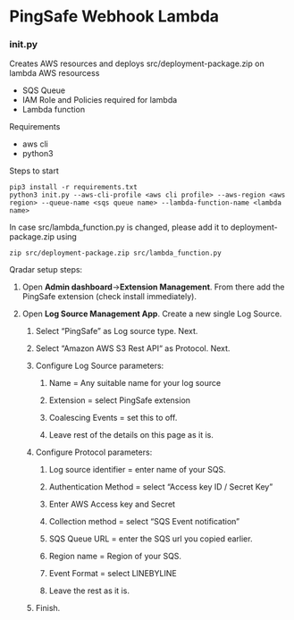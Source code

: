 # PingSafe Webhook Lambda

### init.py
Creates AWS resources and deploys src/deployment-package.zip on lambda
AWS resourcess
- SQS Queue
- IAM Role and Policies required for lambda
- Lambda function 

Requirements
- aws cli
- python3

Steps to start
```shell
pip3 install -r requirements.txt
python3 init.py --aws-cli-profile <aws cli profile> --aws-region <aws region> --queue-name <sqs queue name> --lambda-function-name <lambda name>
```

In case src/lambda_function.py is changed, please add it to deployment-package.zip using
```shell
zip src/deployment-package.zip src/lambda_function.py
```


Qradar setup steps:
    
  1.  Open **Admin dashboard**->**Extension Management**. From there add the PingSafe extension (check install immediately).

  2.  Open **Log Source Management App**. Create a new single Log Source.

      1.  Select “PingSafe” as Log source type. Next.

      2.  Select “Amazon AWS S3 Rest API“ as Protocol. Next.

      3.  Configure Log Source parameters:

          1.  Name = Any suitable name for your log source

          2.  Extension = select PingSafe extension

          3.  Coalescing Events = set this to off.

          4.  Leave rest of the details on this page as it is.

      4.  Configure Protocol parameters:

          1.  Log source identifier = enter name of your SQS.

          2.  Authentication Method = select “Access key ID / Secret Key”

          3.  Enter AWS Access key and Secret

          4.  Collection method = select “SQS Event notification”

          5.  SQS Queue URL = enter the SQS url you copied earlier.

          6.  Region name = Region of your SQS.

          7.  Event Format = select LINEBYLINE

          8.  Leave the rest as it is.

      5.  Finish.
